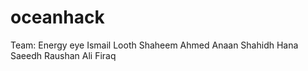 # oceanhack
Team: Energy eye
Ismail Looth Shaheem
Ahmed Anaan Shahidh
Hana Saeedh
Raushan Ali Firaq
